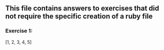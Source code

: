 ## This file contains answers to exercises that did not require the specific creation of a ruby file

### Exercise 1:
[1, 2, 3, 4, 5]

